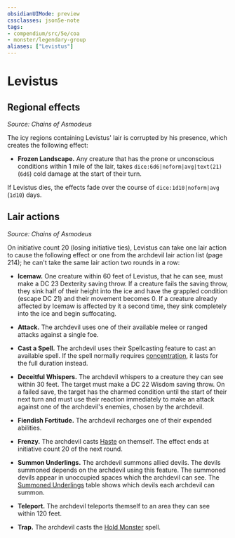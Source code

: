 ```yaml
---
obsidianUIMode: preview
cssclasses: json5e-note
tags:
- compendium/src/5e/coa
- monster/legendary-group
aliases: ["Levistus"]
---
```

# Levistus

## Regional effects
_Source: Chains of Asmodeus_

The icy regions containing Levistus' lair is corrupted by his presence, which creates the following effect:

- **Frozen Landscape.** Any creature that has the prone or unconscious conditions within 1 mile of the lair, takes `dice:6d6|noform|avg|text(21)` (`6d6`) cold damage at the start of their turn.  

If Levistus dies, the effects fade over the course of `dice:1d10|noform|avg` (`1d10`) days.

## Lair actions
_Source: Chains of Asmodeus_

On initiative count 20 (losing initiative ties), Levistus can take one lair action to cause the following effect or one from the archdevil lair action list (page 214); he can't take the same lair action two rounds in a row:

- **Icemaw.** One creature within 60 feet of Levistus, that he can see, must make a DC 23 Dexterity saving throw. If a creature fails the saving throw, they sink half of their height into the ice and have the grappled condition (escape DC 21) and their movement becomes 0. If a creature already affected by Icemaw is affected by it a second time, they sink completely into the ice and begin suffocating.  

- **Attack.** The archdevil uses one of their available melee or ranged attacks against a single foe.  
- **Cast a Spell.** The archdevil uses their Spellcasting feature to cast an available spell. If the spell normally requires [concentration](2-Mechanics/CLI/rules/conditions.md#Concentration), it lasts for the full duration instead.  
- **Deceitful Whispers.** The archdevil whispers to a creature they can see within 30 feet. The target must make a DC 22 Wisdom saving throw. On a failed save, the target has the charmed condition until the start of their next turn and must use their reaction immediately to make an attack against one of the archdevil's enemies, chosen by the archdevil.  
- **Fiendish Fortitude.** The archdevil recharges one of their expended abilities.  
- **Frenzy.** The archdevil casts [Haste](2-Mechanics/CLI/spells/haste.md) on themself. The effect ends at initiative count 20 of the next round.  
- **Summon Underlings.** The archdevil summons allied devils. The devils summoned depends on the archdevil using this feature. The summoned devils appear in unoccupied spaces which the archdevil can see. The [Summoned Underlings](2-Mechanics/CLI/tables/archdevil-lair-action-list-summoned-underlings-coa.md) table shows which devils each archdevil can summon.  
- **Teleport.** The archdevil teleports themself to an area they can see within 120 feet.  
- **Trap.** The archdevil casts the [Hold Monster](2-Mechanics/CLI/spells/hold-monster.md) spell.